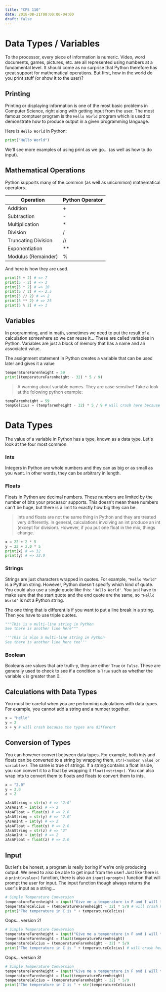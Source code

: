 ```yaml
---
title: "CPS 110"
date: 2018-08-21T00:00:00-04:00
draft: false
---
```


# Data Types / Variables

To the processor, every piece of information is numeric.  Video, word documents, games, pictures, etc. are all represented using numbers at a fundamental level.  It should come as no surprise that Python therefore has great support for mathematical operations.  But first, how in the world do you print stuff (or show it to the user)?

## Printing

Printing or displaying information is one of the most basic problems in Computer Science, right along with getting input from the user.  The most famous comptuer program is the `Hello World` program which is used to demonstrate how to produce output in a given programming language.

Here is `Hello World` in Python:
```py
print("Hello World")
```

We'll see more examples of using print as we go... (as well as how to do input).

## Mathematical Operations

Python supports many of the common (as well as uncommon) mathematical operators.

| Operation | Python Operator |
| --- | --- |
| Addition | + |
| Subtraction | - | 
| Multiplication | * |
| Division | / |
| Truncating Division | // |
| Exponentiation | ** |
| Modulus (Remainder) | % |

And here is how they are used.

```py
print(5 + 2) # => 7
print(5 - 2) # => 3
print(5 * 2) # => 10
print(5 / 2) # => 2.5
print(5 // 2) # => 2
print(5 ** 2) # => 25
print(5 % 2) # => 1
```

## Variables

In programming, and in math, sometimes we need to put the result of a calculation somewhere so we can reuse it...  These are called variables in Python.  Variables are just a block of memory that has a name and an associated value.

The assignment statement in Python creates a variable that can be used later and gives it a value
```py
temperatureFarenheight = 59
print((temperatureFarenheight - 32) * 5 / 9)
```

> A warning about variable names.  They are case sensitve!  Take a look at the folowing python example:
```py
tempFarenheight = 59
tempCelcius = (tempfarenheight - 32) * 5 / 9 # will crash here because no variable named tempfarenheight exists
```

# Data Types

The value of a variable in Python has a type, known as a data type.  Let's look at the four most common.

### Ints

Integers in Python are whole numbers and they can as big or as small as you want.  In other words, they can be arbitrary in length.

### Floats

Floats in Python are decimal numbers.  These numbers are limited by the number of bits your processor supports.  This doesn't mean these numbers can't be huge, but there is a limit to exactly how big they can be.

> Ints and floats are not the same thing in Python and they are treated very differently.  In general, calculations involving an int produce an int (except for division).  However, if you put one float in the mix, things change.
```py
x = 22 + 2 * 5
y = 22 + 2.0 * 5
print(x) # => 32
print(y) # => 32.0
```

### Strings

Strings are just characters wrapped in quotes.  For example, `"Hello World"` is a Python string.  However, Python doesn't specify which kind of quote.  You could also use a single quote like this: `'Hello World'`.  You just have to make sure that the start quote and the end quote are the same, so `"Hello World'` is not a Python string.

The one thing that is different is if you want to put a line break in a string. Then you have to use triple quotes.
```py
"""This is a multi-line string in Python
See there is another line here"""

'''This is also a multi-line string in Python
See there is another line here too'''
```

### Boolean

Booleans are values that are truth-y, they are either `True` or `False`.  These are generally used to check to see if a condition is `True` such as whether the variable `x` is greater than 0.

## Calculations with Data Types

You must be careful when you are performing calculations with data types.  For example, you cannot add a string and a number together.

```py
x = "Hello" 
y = 2
x + y # will crash because the types are different
```

## Conversion of Types

You can however convert between data types.  For example, both ints and floats can be converted to a string by wrapping them, `str(<number value or variable>)`.  The same is true of strings.  If a string contains a float inside, you can convert it to a float by wrapping it `float(<string>)`.  You can also wrap ints to convert them to floats and floats to convert them to ints.

```py
x = "2.0"
y = 2.0
z = 2

xAsAString = str(x) # => "2.0" 
xAsAnInt = int(x) # => 2
xAsAFloat = float(x) # => 2.0
yAsAString = str(y) # => "2.0" 
yAsAnInt = int(y) # => 2
yAsAFloat = float(y) # => 2.0
zAsAString = str(z) # => "2" 
zAsAnInt = int(z) # => 2
zAsAFloat = float(z) # => 2.0
```

## Input

But let's be honest, a program is really boring if we're only producing output.  We need to also be able to get input from the user! Just like there is a `print(<value>)` function, there is also an `input(<prompt>)` function that will prompt the user for input.  The input function though always returns the user's input as a string...

```py
# Simple Temperature Conversion
temperatureFarenheight = input("Give me a temperature in F and I will tell you what it is in C:")
temperatureCelcius = (temperatureFarenheight - 32) * 5/9 # will crash here because temperatureFarenheight is a string
print("The temperature in C is " + temperatureCelcius)
```

Oops... version 2!
```py
# Simple Temperature Conversion
temperatureFarenheight = input("Give me a temperature in F and I will tell you what it is in C:")
temperatureFarenheight = float(temperatureFarenheight)
temperatureCelcius = (temperatureFarenheight - 32) * 5/9 
print("The temperature in C is " + temperatureCelcius) # will crash here because temperatureCelcius is a float
```

Oops... version 3!
```py
# Simple Temperature Conversion
temperatureFarenheight = input("Give me a temperature in F and I will tell you what it is in C:")
temperatureFarenheight = float(temperatureFarenheight)
temperatureCelcius = (temperatureFarenheight - 32) * 5/9 
print("The temperature in C is " + str(temperatureCelcius))
```
